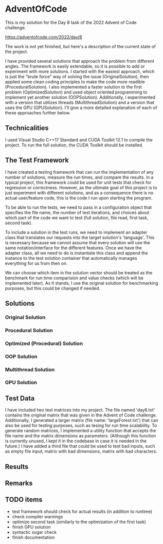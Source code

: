 # AdventOfCode

This is my solution for the Day 8 task of the 2022 Advent of Code challenge.

https://adventofcode.com/2022/day/8

The work is not yet finished, but here's a description of the current state of the project.

I have provided several solutions that approach the problem from different angles. The framework is easily extendable, so it is possible to add or experiment with more solutions. I started with the easiest approach, which is just the "brute force" way of solving the issue (OriginalSolution), then applied some clean coding principles to make the code more readible (ProceduralSolution). I also implemented a faster solution to the first problem (OptimizedSolution) and used object oriented programming to implement yet another solution (OOPSolution). Additionally, I experimented with a version that utilizes threads (MultithreadSolution) and a version that uses the GPU (GPUSolution). I'll give a more detailed explanation of each of these approaches further below.

## Technicalities
I used Visual Studio C++17 Standard and CUDA Toolkit 12.1 to compile the project. To run the full solution, the CUDA Toolkit should be installed.

## The Test Framework

I have created a testing framework that can run the implementation of any number of solutions, measure the run times, and compare the results. In a typical project, this framework could be used for unit tests that check for regression or correctness. However, as the ultimate goal of this project is to just experiment with different solutions, and as a consequence there is no actual user/feature code, this is the code I run upon starting the program.

To be able to run the tests, we need to pass in a configuration object that specifies the file name, the number of test iterations, and choices about which part of the code we want to test (full solution, file read, first task, second task).

To include a solution in the test runs, we need to implement an adapter class that translates our requests into the target solution's 'language'. This is necessary because we cannot assume that every solution will use the same notation/interface for the different features. Once we have the adapter class, all we need to do is instantiate this class and append the instance to the test solution container that automatically manages everything for us from then on.

We can choose which item in the solution vector should be treated as the benchmark for run time comparision and value checks (which will be implemented later). As it stands, I use the original solution for benchmarking purposes, but this could be changed if needed.

## Solutions

### Original Solution

### Procedural Solution

### Optimized (Procedural) Solution

### OOP Solution

### Multithread Solution

### GPU Solution

## Test Data

I have included two test matrices into my project. The file named 'day8.txt' contains the original matrix that was given in the Advent of Code challenge. Additionally, I generated a larger matrix (file name: 'largeForest.txt') that can also be used for testing purposes, such as tesing for run time scalability. To generate random matrices, I implemented a utility function that accepts the file name and the matrix dimensions as parameters. (Although this function is currently unused, I kept it in the codebase in case it is needed in the future.) I have added a third file that could be used to test bad inputs, such as empty file input, matrix with bad dimensions, matrix with bad characters. 

## Results

## Remarks

## TODO items
- test framework should check for actual results (in addition to runtime)
- check compiler warnings
- optimize second task (similarly to the optimization of the first task)
- finish GPU solution
- syntactic sugar check
- finish documentation



